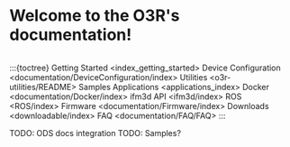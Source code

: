 Welcome to the O3R's documentation!
=============================================
```{include} news_fw.md
```

:::{toctree}
Getting Started <index_getting_started>
Device Configuration <documentation/DeviceConfiguration/index>
Utilities <o3r-utilities/README>
Samples
Applications <applications_index>
Docker <documentation/Docker/index>
ifm3d API <ifm3d/index>
ROS <ROS/index>
Firmware <documentation/Firmware/index>
Downloads <downloadable/index>
FAQ <documentation/FAQ/FAQ>
:::

TODO: ODS docs integration
TODO: Samples?